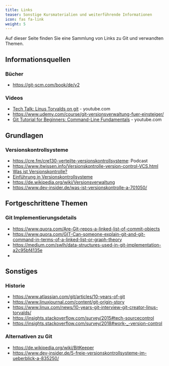 ```yaml
---
title: Links
teaser: Sonstige Kursmaterialien und weiterführende Informationen
icon: fas fa-link
weight: 5
---
```


Auf dieser Seite finden Sie eine Sammlung von Links zu Git und verwandten Themen.

## Informationsquellen

### Bücher
- https://git-scm.com/book/de/v2

### Videos

- [Tech Talk: Linus Torvalds on git](https://www.youtube.com/watch?v=4XpnKHJAok8) - youtube.com
- https://www.udemy.com/course/git-versionsverwaltung-fuer-einsteiger/
- [Git Tutorial for Beginners: Command-Line Fundamentals](https://www.youtube.com/watch?v=HVsySz-h9r4) - youtube.com

## Grundlagen

### Versionskontrollsysteme

- https://cre.fm/cre130-verteilte-versionskontrollsysteme: Podcast
- https://www.itwissen.info/Versionskontrolle-version-control-VCS.html
- [Was ist Versionskontrolle?](https://www.atlassian.com/de/git/tutorials/what-is-version-control)
- [Einführung in Versionskontrollsysteme](https://wiki.linuxmuster.net/archiv/entwicklung:meta:git-tutorial:version-control)
- https://de.wikipedia.org/wiki/Versionsverwaltung
- https://www.dev-insider.de/was-ist-versionskontrolle-a-701050/

## Fortgeschrittene Themen

### Git Implementierungsdetails

- https://www.quora.com/Are-Git-repos-a-linked-list-of-commit-objects
- https://www.quora.com/GIT-Can-someone-explain-git-and-git-command-in-terms-of-a-linked-list-or-graph-theory
- https://medium.com/swlh/data-structures-used-in-git-implementation-a2c95bf4135e
- 

## Sonstiges

### Historie

- https://www.atlassian.com/git/articles/10-years-of-git
- https://www.linuxjournal.com/content/git-origin-story
- https://www.linux.com/news/10-years-git-interview-git-creator-linus-torvalds/
- https://insights.stackoverflow.com/survey/2015#tech-sourcecontrol
- https://insights.stackoverflow.com/survey/2018#work-_-version-control

### Alternativen zu Git

- https://de.wikipedia.org/wiki/BitKeeper
- https://www.dev-insider.de/5-freie-versionskontrollsysteme-im-ueberblick-a-835250/
